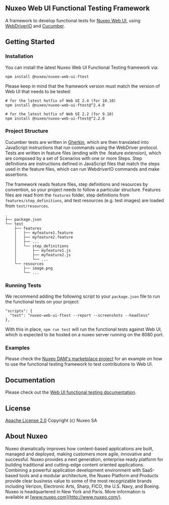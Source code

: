 ## Nuxeo Web UI Functional Testing Framework

A framework to develop functional tests for [Nuxeo Web UI](https://github.com/nuxeo/nuxeo-web-ui), using [WebDriverIO](https://webdriver.io/) and [Cucumber](https://cucumber.io/).

## Getting Started

### Installation

You can install the latest Nuxeo Web UI Functional Testing framework via:

```
npm install @nuxeo/nuxeo-web-ui-ftest
```

Please keep in mind that the framework version must match the version of Web UI that needs to be tested:
```
# for the latest hotfix of Web UI 2.4 (for 10.10)
npm install @nuxeo/nuxeo-web-ui-ftest@^2.4.0

# for the latest hotfix of Web UI 2.2 (for 9.10)
npm install @nuxeo/nuxeo-web-ui-ftest@^2.2.0
```

### Project Structure

Cucumber tests are written in [Gherkin](https://docs.cucumber.io/gherkin/reference/), which are then translated into JavaScript instructions that run commands using the WebDriver protocol. Tests are written in feature files (ending with the .feature extension), which are composed by a set of Scenarios with one or more Steps. Step definitions are instructions defined in JavaScript files that match the steps used in the feature files, which can run WebdriverIO commands and make assertions.

The framework reads feature files, step definitions and resources by convention, so your project needs to follow a particular structure. Features files are read from the `features` folder, step definitions from `features/step_definitions`, and test resources (e.g. test images) are loaded from `test/resources`.

```
.
├── package.json
└── test
    ├── features
    │   ├── myfeature1.feature
    │   ├── myfeature2.feature
    │   ├── ...
    │   └── step_definitions
    │       ├── myfeature1.js
    │       ├── myfeature2.js
    │       └── ...
    └── resources
        ├── image.png
        └── ...
```

### Running Tests

We recommend adding the following script to your `package.json` file to run the functional tests on your project:

```
"scripts": {
  "test": "nuxeo-web-ui-ftest --report --screenshots --headless"
},
```

With this in place, `npm run test` will run the functional tests against Web UI, which is expected to be hosted on a nuxeo server running on the 8080 port.

### Examples

Please check the [Nuxeo DAM's marketplace project](https://github.com/nuxeo/marketplace-dam) for an example on how to use the functional testing framework to test contributions to Web UI.

## Documentation

Please check out the [Web UI functional testing documentation](https://doc.nuxeo.com/nxdoc/web-ui-functional-testing/).

## License

[Apache License 2.0](https://www.apache.org/licenses/LICENSE-2.0.txt) Copyright (c) Nuxeo SA


## About Nuxeo

Nuxeo dramatically improves how content-based applications are built, managed and deployed, making customers more agile, innovative and successful. Nuxeo provides a next generation, enterprise ready platform for building traditional and cutting-edge content oriented applications. Combining a powerful application development environment with SaaS-based tools and a modular architecture, the Nuxeo Platform and Products provide clear business value to some of the most recognizable brands including Verizon, Electronic Arts, Sharp, FICO, the U.S. Navy, and Boeing. Nuxeo is headquartered in New York and Paris. More information is available at [www.nuxeo.com](http://www.nuxeo.com/).
